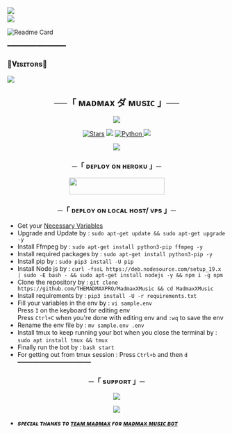 <img src="https://user-images.githubusercontent.com/73097560/115834477-dbab4500-a447-11eb-908a-139a6edaec5c.gif"> 
<img src="https://camo.githubusercontent.com/82291b0fe831bfc6781e07fc5090cbd0a8b912bb8b8d4fec0696c881834f81ac/68747470733a2f2f70726f626f742e6d656469612f394575424971676170492e676966" width="800" height="3">
<img src="https://user-images.githubusercontent.com/73097560/115834477-dbab4500-a447-11eb-908a-139a6edaec5c.gif">

![Readme Card](https://github-readme-stats.vercel.app/api/pin/?username=THEMADMAXPRO&repo=MadmaxXMusic&theme=flag-india)


━━━━━━━━━━━━━━━━
### 🌷𝐕ɪsɪᴛᴏʀs🌷

<!--
**THEMADMAXPRO/MadmaxXMusic** is a ✨ _special_ ✨ repository because its `README.md` (this file) appears on your GitHub profile.

<p align="center">
    <b>ᴠɪsɪᴛᴏʀs</b><br>
 -->    <img align="middle" src="https://profile-counter.glitch.me/THEMADMAXPRO/count.svg" />
</p>



<h2 align="center">
    ──「 ᴍᴀᴅᴍᴀx ダ ᴍᴜsɪᴄ 」──
</h2>

<p align="center">
  <img src="https://telegra.ph/file/25ead8ab2070e25ccbad5.jpg">
</p>

<p align="center">
<a href="https://github.com/THEMADMAXPRO/MadmaxXMusic/stargazers"><img src="https://img.shields.io/github/stars/THEMADMAXPRO/MadmaxXMusic?color=black&logo=github&logoColor=black&style=for-the-badge" alt="Stars" /></a>
<a href="https://github.com/THEMADMAXPRO/MadmaxXMusic/network/members"> <img src="https://img.shields.io/github/forks/THEMADMAXPRO/MadmaxXMusic?color=black&logo=github&logoColor=black&style=for-the-badge" /></a>
<a href="https://www.python.org/"> <img src="https://img.shields.io/badge/Written%20in-Python-orange?style=for-the-badge&logo=python" alt="Python" /> </a>
<a href="https://github.com/THEMADMAXPRO/MadmaxXMusic/commits/THEMADMAXPRO"> <img src="https://img.shields.io/github/last-commit/THEMADMAXPRO/MadmaxXMusic?color=blue&logo=github&logoColor=green&style=for-the-badge" /></a>
</p>

<p align="center">
  <img src="https://telegra.ph/file/36be820a8775f0bfc773e.jpg">
</p>

<h3 align="center">
    ─「 ᴅᴇᴩʟᴏʏ ᴏɴ ʜᴇʀᴏᴋᴜ 」─
</h3>

<p align="center"><a href="https://dashboard.heroku.com/new?template=https://github.com/THEMADMAXOP/LUCIFER"> <img src="https://img.shields.io/badge/Deploy%20On%20Heroku-black?style=for-the-badge&logo=heroku" width="220" height="38.45"/></a></p>

<h3 align="center">
    ─「 ᴅᴇᴩʟᴏʏ ᴏɴ ʟᴏᴄᴀʟ ʜᴏsᴛ/ ᴠᴘs 」─
</h3>

- Get your [Necessary Variables](https://github.com/THEMADMAXPRO/MadmaxXMusic/blob/master/sample.env)
- Upgrade and Update by :
`sudo apt-get update && sudo apt-get upgrade -y`
- Install Ffmpeg by :
`sudo apt-get install python3-pip ffmpeg -y`
- Install required packages by :
`sudo apt-get install python3-pip -y`
- Install pip by :
`sudo pip3 install -U pip`
- Install Node js by :
`curl -fssL https://deb.nodesource.com/setup_19.x | sudo -E bash - && sudo apt-get install nodejs -y && npm i -g npm`
- Clone the repository by :
`git clone https://github.com/THEMADMAXPRO/MadmaxXMusic && cd MadmaxXMusic`
- Install requirements by :
`pip3 install -U -r requirements.txt`
- Fill your variables in the env by :
`vi sample.env`<br>
Press `I` on the keyboard for editing env<br>
Press `Ctrl+C` when you're done with editing env and `:wq` to save the env<br>
- Rename the env file by :
`mv sample.env .env`
- Install tmux to keep running your bot when you close the terminal by :
`sudo apt install tmux && tmux`
- Finally run the bot by :
`bash start`
- For getting out from tmux session : Press `Ctrl+b` and then `d`<br>
━━━━━━━━━━━━━━━━━━━━

<h3 align="center">
    ─「 sᴜᴩᴩᴏʀᴛ 」─
</h3>

<p align="center">
<a href="https://telegram.me/VOICEOFHEART0"><img src="https://img.shields.io/badge/-Support%20Group-blue.svg?style=for-the-badge&logo=Telegram"></a>
</p>

<p align="center">
<a href="https://telegram.me/STATUSDAIRY2"><img src="https://img.shields.io/badge/-Support%20Channel-blue.svg?style=for-the-badge&logo=Telegram"></a>
</p>

- <b> _sᴩᴇᴄɪᴀʟ ᴛʜᴀɴᴋs ᴛᴏ [ᴛᴇᴀᴍ ᴍᴀᴅᴍᴀx](https://t.me/about_sashikant) ғᴏʀ [ᴍᴀᴅᴍᴀx ᴍᴜsɪᴄ ʙᴏᴛ](https://github.com/THEMADMAXPRO/MadmaxXMusic)_ </b>
